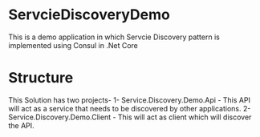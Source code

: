 # ServcieDiscoveryDemo

This is a demo application in which Servcie Discovery pattern is implemented using Consul in .Net Core

# Structure

This Solution has two projects-
1- Service.Discovery.Demo.Api - This API will act as a service that needs to be discovered by other applications.
2- Service.Discovery.Demo.Client - This will act as client which will discover the API.
